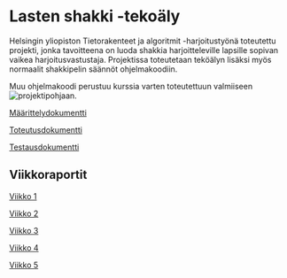 # Lasten shakki -tekoäly

Helsingin yliopiston Tietorakenteet ja algoritmit -harjoitustyönä toteutettu projekti, jonka tavoitteena on luoda shakkia harjoitteleville lapsille sopivan vaikea harjoitusvastustaja. Projektissa toteutetaan teköälyn lisäksi myös normaalit shakkipelin säännöt ohjelmakoodiin.

Muu ohjelmakoodi perustuu kurssia varten toteutettuun valmiiseen ![projektipohjaan](https://github.com/TiraLabra/chess).

[Määrittelydokumentti](https://github.com/jp-tulijoki/Lastenshakki/blob/master/documentation/maarittelydokumentti.md)

[Toteutusdokumentti](https://github.com/jp-tulijoki/Lastenshakki/blob/master/documentation/toteutusdokumentti.md)

[Testausdokumentti](https://github.com/jp-tulijoki/Lastenshakki/blob/master/documentation/testausdokumentti.md)

## Viikkoraportit

[Viikko 1](https://github.com/jp-tulijoki/Lastenshakki/blob/master/documentation/weeklyReports/viikko1.md)

[Viikko 2](https://github.com/jp-tulijoki/Lastenshakki/blob/master/documentation/weeklyReports/viikko2.md)

[Viikko 3](https://github.com/jp-tulijoki/Lastenshakki/blob/master/documentation/weeklyReports/viikko3.md)

[Viikko 4](https://github.com/jp-tulijoki/Lastenshakki/blob/master/documentation/weeklyReports/viikko4.md)

[Viikko 5](https://github.com/jp-tulijoki/Lastenshakki/blob/master/documentation/weeklyReports/viikko5.md)
